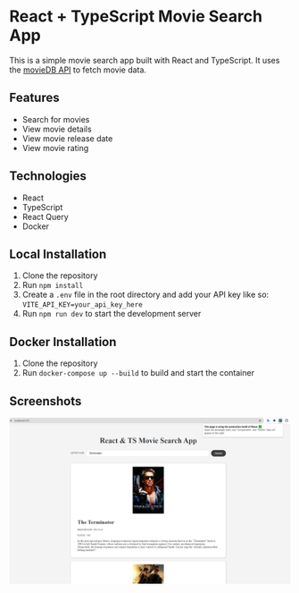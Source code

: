 # React + TypeScript Movie Search App

This is a simple movie search app built with React and TypeScript. It uses the [movieDB API](https://www.themoviedb.org/) to fetch movie data.

## Features

- Search for movies
- View movie details
- View movie release date
- View movie rating

## Technologies

- React
- TypeScript
- React Query
- Docker

## Local Installation

1. Clone the repository
2. Run `npm install`
3. Create a `.env` file in the root directory and add your API key like so: `VITE_API_KEY=your_api_key_here`
4. Run `npm run dev` to start the development server

## Docker Installation

1. Clone the repository
2. Run `docker-compose up --build` to build and start the container

## Screenshots

![Build](Dockerizing.png)